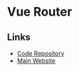 # Vue Router

<!--
https://app.pluralsight.com/library/courses/vue-router/table-of-contents
-->

## Links

- [Code Repository](https://github.com/vuejs/vue-router)
- [Main Website](https://router.vuejs.org/)
